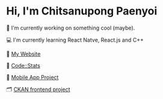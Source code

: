 # Hi, I'm Chitsanupong Paenyoi

🌿 I'm currently working on something cool (maybe).

💻 I'm currently learning React Natve, React.js and C++

🗿 [My Website](https://jcsnp-portfolio.vercel.app/)

🗿 [Code::Stats](https://codestats.net/users/JcsnP)

📱 [Mobile App Project](https://github.com/JcsnP/MyPace)

🗂️ [CKAN frontend project](https://github.com/JcsnP/datasets-with-ckan-demo-frontend)

<!--
## Tech Stack
### Advanced
[![My Advanced Skills](https://skillicons.dev/icons?i=html,css,js,python,bootstrap,postman,react,express,gitgub)](https://skillicons.dev)
### Intermediate
[![My intermediate Skills](https://skillicons.dev/icons?i=cpp,flask,nodejs,mysql,mongodb,java,tailwind,emotion)](https://skillicons.dev)
### Beginner
[![My beginner Skills](https://skillicons.dev/icons?i=go,nextjs,php,postgres,ts,pug,fastapi,sequelize)](https://skillicons.dev)

### Currently learning
[![interested in](https://skillicons.dev/icons?i=babel,flutter,kotlin,redis,threejs,vim)](https://skillicons.dev)

### My Github Stats
[![GitHub Streak](https://streak-stats.demolab.com?user=JcsnP&theme=dark&border_radius=7&date_format=j%20M%5B%20Y%5D)](https://git.io/streak-stats)
-->
